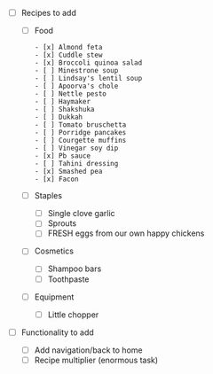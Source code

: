 - [ ] Recipes to add

  - [ ] Food

        - [x] Almond feta
        - [x] Cuddle stew
        - [x] Broccoli quinoa salad
        - [ ] Minestrone soup
        - [ ] Lindsay's lentil soup
        - [ ] Apoorva's chole
        - [ ] Nettle pesto
        - [ ] Haymaker
        - [ ] Shakshuka
        - [ ] Dukkah
        - [ ] Tomato bruschetta
        - [ ] Porridge pancakes
        - [ ] Courgette muffins
        - [ ] Vinegar soy dip
        - [x] Pb sauce
        - [ ] Tahini dressing
        - [x] Smashed pea
        - [x] Facon

  - [ ] Staples
    - [ ] Single clove garlic
    - [ ] Sprouts
    - [ ] FRESH eggs from our own happy chickens

  - [ ] Cosmetics
    - [ ] Shampoo bars
    - [ ] Toothpaste

  - [ ] Equipment
    - [ ] Little chopper

- [ ] Functionality to add
  - [ ] Add navigation/back to home
  - [ ] Recipe multiplier (enormous task)
